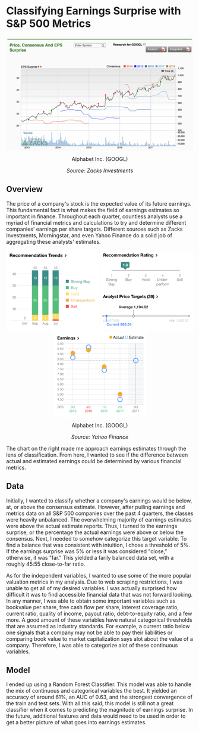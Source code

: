 # Classifying Earnings Surprise with S&P 500 Metrics

<p align="center"><img src="/images/zacks_graph.png?raw=true" alt="Con" align="center" /></p>  
<p align="center">Alphabet Inc. (GOOGL)</p>
<p align="center"><i>Source: Zacks Investments</i></p>

## Overview  

The price of a company's stock is the expected value of its future earnings. This fundamental fact is what makes the field of earnings estimates so important in finance. Throughout each quarter, countless analysts use a myriad of financial metrics and calculations to try and determine different companies' earnings per share targets. Different sources such as Zacks Investments, Morningstar, and even Yahoo Finance do a solid job of aggregating these analysts' estimates.

<div>
  <p align="center">
   <img src="/images/yahoo_recs.png?raw=true" alt="Recommendations" align="center" width="250"/>
   <img src="/images/yahoo_lines.png?raw=true" alt="Targets" align="center" width="250"/>
   <img src="/images/yahoo_avse.png?raw=true" alt="Actual vs. Estimates" align="center" width="250"/>
   </p>
</div>
<p align="center">Alphabet Inc. (GOOGL)</p>
<p align="center"><i>Source: Yahoo Finance</i></p>  

The chart on the right made me approach earnings estimates through the lens of classification. From here, I wanted to see if the difference between actual and estimated earnings could be determined by various financial metrics.

## Data  

Initially, I wanted to classify whether a company's earnings would be below, at, or above the consensus estimate. However, after pulling earnings and metrics data on all S&P 500 companies over the past 4 quarters, the classes were heavily unbalanced. The overwhelming majority of earnings estimates were above the actual estimate reports. Thus, I turned to the earnings surprise, or the percentage the actual earnings were above or below the consensus. Next, I needed to somehow categorize this target variable. To find a balance that was consistent with intuition, I chose a threshold of 5%. If the earnings surprise was 5% or less it was considered "close," otherwise, it was "far." This yielded a farily balanced data set, with a roughly 45:55 close-to-far ratio.

As for the independent variables, I wanted to use some of the more popular valuation metrics in my analysis. Due to web scraping restrictions, I was unable to get all of my desired variables. I was actually surprised how difficult it was to find accessible financial data that was not forward looking. In any manner, I was able to obtain some important variables such as bookvalue per share, free cash flow per share, interest coverage ratio, current ratio, quality of income, payout ratio, debt-to-equity ratio, and a few more. A good amount of these variables have natural categorical thresholds that are assumed as industry standards. For example, a current ratio below one signals that a company may not be able to pay their liabilities or comparing book value to market capitalization says alot about the value of a company. Therefore, I was able to categorize alot of these continuous variables.

## Model  

I ended up using a Random Forest Classifier. This model was able to handle the mix of continuous and categorical variables the best. It yielded an accuracy of around 61%, an AUC of 0.63, and the strongest convergence of the train and test sets. With all this said, this model is still not a great classifier when it comes to predicting the magnitude of earnings surprise. In the future, additional features and data would need to be used in order to get a better picture of what goes into earnings estimates.
